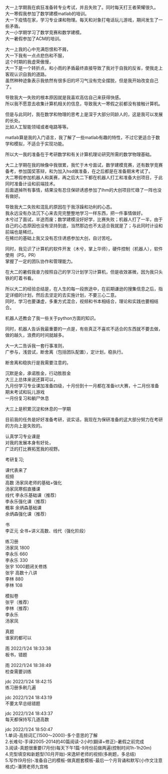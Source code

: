  
大一上学期我在疯狂准备转专业考试，并且失败了。同时每天打王者荣耀很久。  
大一寒假我参加了数学建模matlab的培训。  
大一下疫情在家，学习专业课和物理。每天和对象打电话玩儿游戏，期间发生了一些矛盾。  
大一小学期学习了数学竞赛和数学建模。  
大一暑假参加了ACM的培训。  
  

大一上我的心中充满怨恨和不屑，  
大一下我有一点点悲伤和不服，  
这个时期的我虚荣傲慢，  
大一下是一个转折点，和小雨的矛盾最终直接导致了我对于自我的反省，使我走上客观认识自我的道路。  
虽然种种迹象表示我依然有很多旧的坏习气没有完全摆脱，但是我开始改变自己了。  
  

导致我大一失败的根本原因就是我喜欢高估自己来获得快感。  
所以我不愿意去收集计算机相关的信息，导致我大一寒假之前都没有接触计算机。  
  

但是与此同时，我在数学和物理的思考上是深于大部分同龄人的，这是我可以发展的长处。  
比如人工智能领域或者电路等等。  
  

matlab算是我的入门语言，我了解了一些matlab有趣的特性，不过它更适合于数学和模拟，不适合于实现功能。  
  

所以大一我的准备在于考研数学和有关计算机理论研究所需的数学物理基础。  
  

大二上学期在我的映像中我很累，我忙于木兮面试，数学建模竞赛，还有数学竞赛备考，参加国奖答辩，和为加入hsd做准备，在之后都是在准备期末考试了。  
大二寒假参加机器人和美赛，再之后大二下都在机器人打工和准备大创项目，于此同时准备计设和前端技术。  
后面退掉所有事情，结果没有忍住保研诱惑参加了lhm的大创项目忙碌了一阵也没有做好。  
  
  
导致我大二失败和混乱的原因在于我浮躁和功利的心态。  
我永远没有办法沉下心来去完完整整地学习一样东西，把一件事情做好。  
木兮过了面试，半途而废；数学建模没好好学，比赛失败；机器人打了一半，由于自己的心态原因也没有坚持到底，当然那边也不太适合我就是了；与此同时计设和前端也是稀烂。  
在稀烂的基础上我又没有忍住诱惑参加大创，自讨苦吃。  

同时，我见识了计算机的软件开发（木兮，掌上华师），硬件控制（机器人），软件使用（PS，PR）  
掌握了一定的团队协作和管理能力。  
   
在大二的暑假我奋力按照自己的学习计划学习计算机，但是收效甚微，因为我只头铁的盯着书看。  
  
所以大二的经验总结是，在人生的每一段旅途中，在前期谦逊的搜集信息之后，指定详细的计划，然后去坚定的去实施计划，不要三心二意。  
同时，学习也要谦虚，多重方式混合，视频和书本相结合，理论和实践也要相结合。  
    
机器人还教会了我一些关于python方面的知识。  
  
同时，机器人告诉我最重要的一点是，有些真正不喜欢不适合的东西就不要去做，做的越久，浪费的时间就越多。  
  
大一大二告诉我一套行事准则，  
广参与，浅尝试，断舍离（包括团队配置），定计划，稳执行。  

断舍离和稳执行是我需要注意的。

沉默是金，承诺胜金，行动胜胜金  
大三上总体来说还算可以，  
九月份学习专业课加准备四级，十月份到十一月都在准备ict大赛，十二月份准备期末考试和玩儿游戏  
一月份复习和躺尸休息  
  
大三上是积累沉淀和休息的一学期  
  
目前我的任务是好好准备考研，说实话，我现在为保研准备的这大部分努力在考研的方向上是失败的。  
  
认真学习专业课是  
对我的发展本身有好处，  
广泛的打比赛拓宽我的视野。  

考研复习;
  
课代表来了  
视频  
高数 汤家凤老师的基础+强化  
汤家凤寒假直播课  
线代 李永乐基础课（推荐）  
李永乐强化课（推荐）  
概率 余炳森基础课  
余炳森强化课（推荐）  
  
书  
李正元 全书+讲义高数、线代（强化阶段）  
  
练习册  
汤家凤 1800  
李永乐 660  
李永乐 330  
张宇 1000题闭关修炼  
张宇 高数十八讲  
李林 880  
李林 108  
  
模拟卷  
张宇（推荐）  
李林（推荐）  
李永乐  
汤家凤  
  
真题  
谁家的都可以​  
  
雨 2022/1/24 18:33:38  
板书，错题  
  
雨 2022/1/24 18:38:49  
检查需要训练  
  
jdc 2022/1/24 18:42:15  
练习册多刷几遍  
  
jdc 2022/1/24 18:43:19  
不要太早总结错题  
  
jdc 2022/1/24 18:43:37  
每天都保持写几道高数  
  
jdc 2022/1/24 18:50:47  
1.单词-高频词汇(1500～2000)-多个意思的了解  
2.长难句-手译2005-2014的40篇阅读-2小时(翻译+修正)-暑假之前完成  
3.阅读-真题很重要(7月份)每天下午1篇-9月份前做两遍(控制时间1h-1h20m)  
4.完型填空和新题型(10月开始)-宋逸轩老师的视频(多刷题，多总结)  
5.写作(9月份)-准备自己的模板-做真题套模板-最后一个月背诵和默写(小作文注意格式)-潘赟老师九宫格​